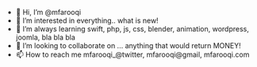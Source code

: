 - 👋 Hi, I’m @mfarooqi
- 👀 I’m interested in everything.. what is new!
- 🌱 I’m always learning swift, php, js, css, blender, animation, wordpress, joomla, bla bla bla
- 💞️ I’m looking to collaborate on ... anything that would return MONEY! 
- 📫 How to reach me mfarooqi_@twitter, mfarooqi@gmail, mfarooqi.com

<!---
mfarooqi/mfarooqi is a ✨ special ✨ repository because its `README.md` (this file) appears on your GitHub profile.
You can click the Preview link to take a look at your changes.
--->
